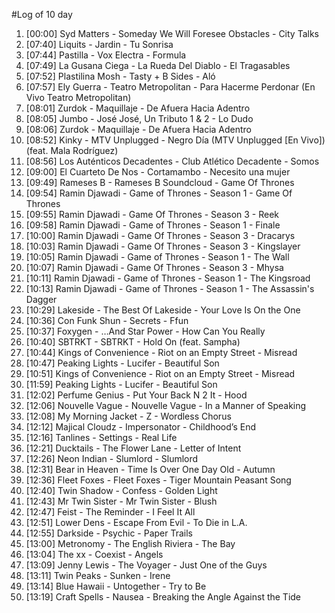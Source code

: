 #Log of 10 day

1. [00:00] Syd Matters - Someday We Will Foresee Obstacles - City Talks
1. [07:40] Liquits - Jardin - Tu Sonrisa
1. [07:44] Pastilla - Vox Electra - Formula
1. [07:49] La Gusana Ciega - La Rueda Del Diablo - El Tragasables
1. [07:52] Plastilina Mosh - Tasty + B Sides - Aló
1. [07:57] Ely Guerra - Teatro Metropolitan - Para Hacerme Perdonar (En Vivo Teatro Metropolitan)
1. [08:01] Zurdok - Maquillaje - De Afuera Hacia Adentro
1. [08:05] Jumbo - José José, Un Tributo 1 & 2 - Lo Dudo
1. [08:06] Zurdok - Maquillaje - De Afuera Hacia Adentro
1. [08:52] Kinky - MTV Unplugged - Negro Día (MTV Unplugged [En Vivo]) (feat. Mala Rodríguez)
1. [08:56] Los Auténticos Decadentes - Club Atlético Decadente - Somos
1. [09:00] El Cuarteto De Nos - Cortamambo - Necesito una mujer
1. [09:49] Rameses B - Rameses B Soundcloud - Game Of Thrones
1. [09:54] Ramin Djawadi - Game of Thrones - Season 1 - Game Of Thrones
1. [09:55] Ramin Djawadi - Game Of Thrones - Season 3 - Reek
1. [09:58] Ramin Djawadi - Game of Thrones - Season 1 - Finale
1. [10:00] Ramin Djawadi - Game Of Thrones - Season 3 - Dracarys
1. [10:03] Ramin Djawadi - Game Of Thrones - Season 3 - Kingslayer
1. [10:05] Ramin Djawadi - Game of Thrones - Season 1 - The Wall
1. [10:07] Ramin Djawadi - Game Of Thrones - Season 3 - Mhysa
1. [10:11] Ramin Djawadi - Game of Thrones - Season 1 - The Kingsroad
1. [10:13] Ramin Djawadi - Game of Thrones - Season 1 - The Assassin's Dagger
1. [10:29] Lakeside - The Best Of Lakeside - Your Love Is On the One
1. [10:36] Con Funk Shun - Secrets - Ffun
1. [10:37] Foxygen - …And Star Power - How Can You Really
1. [10:40] SBTRKT - SBTRKT - Hold On (feat. Sampha)
1. [10:44] Kings of Convenience - Riot on an Empty Street - Misread
1. [10:47] Peaking Lights - Lucifer - Beautiful Son
1. [10:51] Kings of Convenience - Riot on an Empty Street - Misread
1. [11:59] Peaking Lights - Lucifer - Beautiful Son
1. [12:02] Perfume Genius - Put Your Back N 2 It - Hood
1. [12:06] Nouvelle Vague - Nouvelle Vague - In a Manner of Speaking
1. [12:08] My Morning Jacket - Z - Wordless Chorus
1. [12:12] Majical Cloudz - Impersonator - Childhood’s End
1. [12:16] Tanlines - Settings - Real Life
1. [12:21] Ducktails - The Flower Lane - Letter of Intent
1. [12:26] Neon Indian - Slumlord - Slumlord
1. [12:31] Bear in Heaven - Time Is Over One Day Old - Autumn
1. [12:36] Fleet Foxes - Fleet Foxes - Tiger Mountain Peasant Song
1. [12:40] Twin Shadow - Confess - Golden Light
1. [12:43] Mr Twin Sister - Mr Twin Sister - Blush
1. [12:47] Feist - The Reminder - I Feel It All
1. [12:51] Lower Dens - Escape From Evil - To Die in L.A.
1. [12:55] Darkside - Psychic - Paper Trails
1. [13:00] Metronomy - The English Riviera - The Bay
1. [13:04] The xx - Coexist - Angels
1. [13:09] Jenny Lewis - The Voyager - Just One of the Guys
1. [13:11] Twin Peaks - Sunken - Irene
1. [13:14] Blue Hawaii - Untogether - Try to Be
1. [13:19] Craft Spells - Nausea - Breaking the Angle Against the Tide
